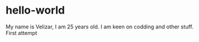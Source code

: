 # hello-world
My name is Velizar, I am 25 years old. I am keen on codding and other stuff.
First attempt 
